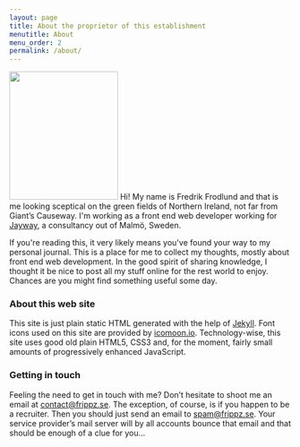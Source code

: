 ```yaml
---
layout: page
title: About the proprietor of this establishment
menutitle: About
menu_order: 2
permalink: /about/
---
```


<img src="https://dl.dropboxusercontent.com/u/817490/frippz.se/fredrik.jpeg" alt="" height="229" width="194" class="left"> Hi! My name is Fredrik Frodlund and that is me looking sceptical on the green fields of Northern Ireland, not far from Giant’s Causeway. I'm working as a front end web developer working for [Jayway](http://www.jayway.com/), a consultancy out of Malmö, Sweden.

If you're reading this, it very likely means you've found your way to my personal journal. This is a place for me to collect my thoughts, mostly about front end web development. In the good spirit of sharing knowledge, I thought it be nice to post all my stuff online for the rest world to enjoy. Chances are you might find something useful some day.

### About this web site

This site is just plain static HTML generated with the help of [Jekyll](http://jekyllrb.com/). Font icons used on this site are provided by [icomoon.io](https://icomoon.io). Technology-wise, this site uses good old plain HTML5, CSS3 and, for the moment, fairly small amounts of progressively enhanced JavaScript.

### Getting in touch

Feeling the need to get in touch with me? Don’t hesitate to shoot me an email at [contact@frippz.se](mailto:contact@frippz.se). The exception, of course, is if you happen to be a recruiter. Then you should just send an email to [spam@frippz.se](mailto:spam@frippz.se). Your service provider’s mail server will by all accounts bounce that email and that should be enough of a clue for you…
